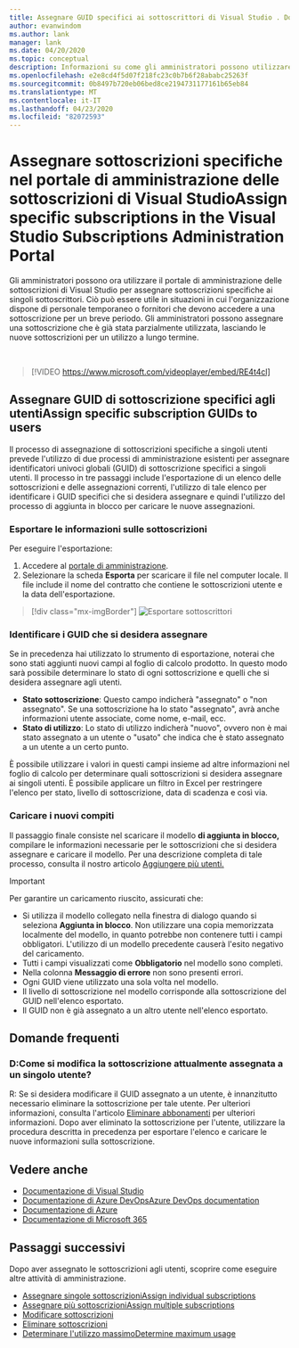 ```yaml
---
title: Assegnare GUID specifici ai sottoscrittori di Visual Studio . Documenti Microsoft
author: evanwindom
ms.author: lank
manager: lank
ms.date: 04/20/2020
ms.topic: conceptual
description: Informazioni su come gli amministratori possono utilizzare GUID di sottoscrizione specifici per i sottoscrittori
ms.openlocfilehash: e2e8cd4f5d07f218fc23c0b7b6f28ababc25263f
ms.sourcegitcommit: 0b8497b720eb06bed8ce2194731177161b65eb84
ms.translationtype: MT
ms.contentlocale: it-IT
ms.lasthandoff: 04/23/2020
ms.locfileid: "82072593"
---
```

# <a name="assign-specific-subscriptions-in-the-visual-studio-subscriptions-administration-portal"></a>Assegnare sottoscrizioni specifiche nel portale di amministrazione delle sottoscrizioni di Visual StudioAssign specific subscriptions in the Visual Studio Subscriptions Administration Portal

Gli amministratori possono ora utilizzare il portale di amministrazione delle sottoscrizioni di Visual Studio per assegnare sottoscrizioni specifiche ai singoli sottoscrittori.  Ciò può essere utile in situazioni in cui l'organizzazione dispone di personale temporaneo o fornitori che devono accedere a una sottoscrizione per un breve periodo.  Gli amministratori possono assegnare una sottoscrizione che è già stata parzialmente utilizzata, lasciando le nuove sottoscrizioni per un utilizzo a lungo termine.  

<br>

> [!VIDEO https://www.microsoft.com/videoplayer/embed/RE4t4cl]


## <a name="assign-specific-subscription-guids-to-users"></a>Assegnare GUID di sottoscrizione specifici agli utentiAssign specific subscription GUIDs to users

Il processo di assegnazione di sottoscrizioni specifiche a singoli utenti prevede l'utilizzo di due processi di amministrazione esistenti per assegnare identificatori univoci globali (GUID) di sottoscrizione specifici a singoli utenti.  Il processo in tre passaggi include l'esportazione di un elenco delle sottoscrizioni e delle assegnazioni correnti, l'utilizzo di tale elenco per identificare i GUID specifici che si desidera assegnare e quindi l'utilizzo del processo di aggiunta in blocco per caricare le nuove assegnazioni.

### <a name="export-your-subscriptions-information"></a>Esportare le informazioni sulle sottoscrizioni

Per eseguire l'esportazione:
1. Accedere al [portale di amministrazione](https://manage.visualstudio.com).
2. Selezionare la scheda **Esporta** per scaricare il file nel computer locale. Il file include il nome del contratto che contiene le sottoscrizioni utente e la data dell'esportazione.
> [!div class="mx-imgBorder"]
> ![Esportare sottoscrittori](_img/exporting-subscriptions/exporting-subscriptions.png)

### <a name="identify-the-guids-you-want-to-assign"></a>Identificare i GUID che si desidera assegnare

Se in precedenza hai utilizzato lo strumento di esportazione, noterai che sono stati aggiunti nuovi campi al foglio di calcolo prodotto.  In questo modo sarà possibile determinare lo stato di ogni sottoscrizione e quelli che si desidera assegnare agli utenti.  

- **Stato sottoscrizione**: Questo campo indicherà "assegnato" o "non assegnato".  Se una sottoscrizione ha lo stato "assegnato", avrà anche informazioni utente associate, come nome, e-mail, ecc. 
- **Stato di utilizzo**: Lo stato di utilizzo indicherà "nuovo", ovvero non è mai stato assegnato a un utente o "usato" che indica che è stato assegnato a un utente a un certo punto.  

È possibile utilizzare i valori in questi campi insieme ad altre informazioni nel foglio di calcolo per determinare quali sottoscrizioni si desidera assegnare ai singoli utenti. È possibile applicare un filtro in Excel per restringere l'elenco per stato, livello di sottoscrizione, data di scadenza e così via. 

### <a name="upload-your-new-assignments"></a>Caricare i nuovi compiti

Il passaggio finale consiste nel scaricare il modello **di aggiunta in blocco,** compilare le informazioni necessarie per le sottoscrizioni che si desidera assegnare e caricare il modello.  Per una descrizione completa di tale processo, consulta il nostro articolo [Aggiungere più utenti.](assign-license-bulk.md)  

> [!IMPORTANT]
> Per garantire un caricamento riuscito, assicurati che:
> - Si utilizza il modello collegato nella finestra di dialogo quando si seleziona **Aggiunta in blocco**.  Non utilizzare una copia memorizzata localmente del modello, in quanto potrebbe non contenere tutti i campi obbligatori.  L'utilizzo di un modello precedente causerà l'esito negativo del caricamento. 
> - Tutti i campi visualizzati come **Obbligatorio** nel modello sono completi.
> - Nella colonna **Messaggio di errore** non sono presenti errori.
> - Ogni GUID viene utilizzato una sola volta nel modello. 
> - Il livello di sottoscrizione nel modello corrisponde alla sottoscrizione del GUID nell'elenco esportato. 
> - Il GUID non è già assegnato a un altro utente nell'elenco esportato. 

## <a name="frequently-asked-questions"></a>Domande frequenti
### <a name="qhow-do-i-change-which-subscription-is-currently-assigned-to-an-individual-user"></a>D:Come si modifica la sottoscrizione attualmente assegnata a un singolo utente?
R: Se si desidera modificare il GUID assegnato a un utente, è innanzitutto necessario eliminare la sottoscrizione per tale utente.  Per ulteriori informazioni, consulta l'articolo [Eliminare abbonamenti](delete-license.md) per ulteriori informazioni.  Dopo aver eliminato la sottoscrizione per l'utente, utilizzare la procedura descritta in precedenza per esportare l'elenco e caricare le nuove informazioni sulla sottoscrizione.  

## <a name="see-also"></a>Vedere anche
- [Documentazione di Visual Studio](/visualstudio/)
- [Documentazione di Azure DevOpsAzure DevOps documentation](/azure/devops/)
- [Documentazione di Azure](/azure/)
- [Documentazione di Microsoft 365](/microsoft-365/)

## <a name="next-steps"></a>Passaggi successivi
Dopo aver assegnato le sottoscrizioni agli utenti, scoprire come eseguire altre attività di amministrazione.
- [Assegnare singole sottoscrizioniAssign individual subscriptions](assign-license.md)
- [Assegnare più sottoscrizioniAssign multiple subscriptions](assign-license-bulk.md)
- [Modificare sottoscrizioni](edit-license.md)
- [Eliminare sottoscrizioni](delete-license.md)
- [Determinare l'utilizzo massimoDetermine maximum usage](maximum-usage.md)


